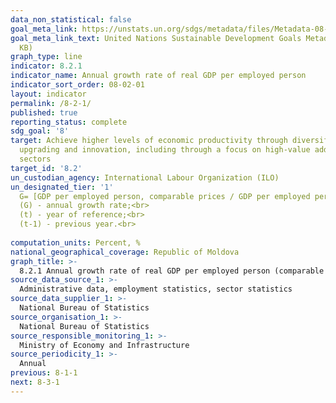 ```yaml
---
data_non_statistical: false
goal_meta_link: https://unstats.un.org/sdgs/metadata/files/Metadata-08-02-01.pdf
goal_meta_link_text: United Nations Sustainable Development Goals Metadata (PDF 384
  KB)
graph_type: line
indicator: 8.2.1
indicator_name: Annual growth rate of real GDP per employed person
indicator_sort_order: 08-02-01
layout: indicator
permalink: /8-2-1/
published: true
reporting_status: complete
sdg_goal: '8'
target: Achieve higher levels of economic productivity through diversification, technological
  upgrading and innovation, including through a focus on high-value added and labour-intensive
  sectors
target_id: '8.2'
un_custodian_agency: International Labour Organization (ILO)
un_designated_tier: '1'
  G= [GDP per employed person, comparable prices / GDP per employed person (t-1) current prices]*100, where:<br> 
  (G) - annual growth rate;<br> 
  (t) - year of reference;<br> 
  (t-1) - previous year.<br> 
  
computation_units: Percent, %
national_geographical_coverage: Republic of Moldova
graph_title: >-
  8.2.1 Annual growth rate of real GDP per employed person (comparable prices)  
source_data_source_1: >-
  Administrative data, employment statistics, sector statistics 
source_data_supplier_1: >-
  National Bureau of Statistics
source_organisation_1: >-
  National Bureau of Statistics
source_responsible_monitoring_1: >-
  Ministry of Economy and Infrastructure
source_periodicity_1: >-
  Annual
previous: 8-1-1
next: 8-3-1
---
```

